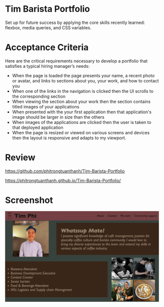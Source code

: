 # Tim Barista Portfolio 

Set up for future success by applying the core skills recently learned: flexbox, media queries, and CSS variables.

# Acceptance Criteria

Here are the critical requirements necessary to develop a portfolio that satisfies a typical hiring manager’s needs:

- When the page is loaded the page presents your name, a recent photo or avatar, and links to sections about you, your work, and how to contact you
- When one of the links in the navigation is clicked then the UI scrolls to the corresponding section
- When viewing the section about your work then the section contains titled images of your applications
- When presented with the your first application then that application's image should be larger in size than the others
- When images of the applications are clicked then the user is taken to that deployed application
- When the page is resized or viewed on various screens and devices then the layout is responsive and adapts to my viewport.

# Review
https://github.com/phitrongtuanthanh/Tim-Barista-Portfolio

https://phitrongtuanthanh.github.io/Tim-Barista-Portfolio/

# Screenshot

<img src="Asset/Images/Screenshot 2022-11-15 at 12.46.39.png">